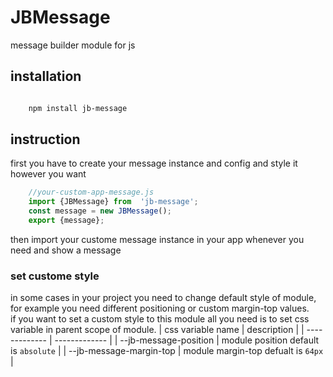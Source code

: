 # JBMessage
message builder module for js

## installation 
```bash

    npm install jb-message

```
## instruction

first you have to create your message instance and config and style it however you want
```js
    //your-custom-app-message.js
    import {JBMessage} from  'jb-message';
    const message = new JBMessage();
    export {message};

```
then import your custome message instance in your app whenever you need and show a message


### set custome style

in some cases in your project you need to change default style of module, for example you need different positioning or custom margin-top values.    
if you want to set a custom style to this module all you need is to set css variable in parent scope of module.
| css variable name        | description                           |
| -------------            | -------------                         |
| --jb-message-position    | module position default is `absolute` |
| --jb-message-margin-top  | module margin-top defualt is `64px`   |
